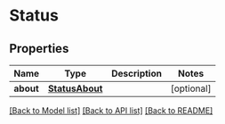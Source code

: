 # Status

## Properties
Name | Type | Description | Notes
------------ | ------------- | ------------- | -------------
**about** | [**StatusAbout**](StatusAbout.md) |  | [optional] 

[[Back to Model list]](../README.md#documentation-for-models) [[Back to API list]](../README.md#documentation-for-api-endpoints) [[Back to README]](../README.md)



